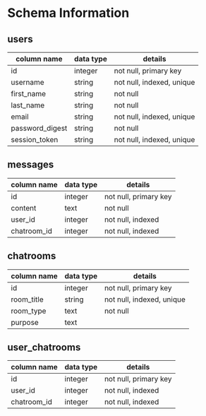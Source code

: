# Schema Information

## users
column name     | data type | details
----------------|-----------|---------------------------
id              | integer   | not null, primary key
username        | string    | not null, indexed, unique
first_name      | string    | not null
last_name       | string    | not null
email           | string    | not null, indexed, unique
password_digest | string    | not null
session_token   | string    | not null, indexed, unique


## messages
column name     | data type | details
----------------|-----------|--------------------------
id              | integer   | not null, primary key
content         | text      | not null
user_id         | integer   | not null, indexed
chatroom_id     | integer   | not null, indexed

## chatrooms
column name     | data type | details
----------------|-----------|--------------------------
id              | integer   | not null, primary key
room_title      | string    | not null, indexed, unique
room_type       | text      | not null
purpose         | text      |


## user_chatrooms
column name     | data type | details
----------------|-----------|--------------------------
id              | integer   | not null, primary key
user_id         | integer   | not null, indexed
chatroom_id     | integer   | not null, indexed
